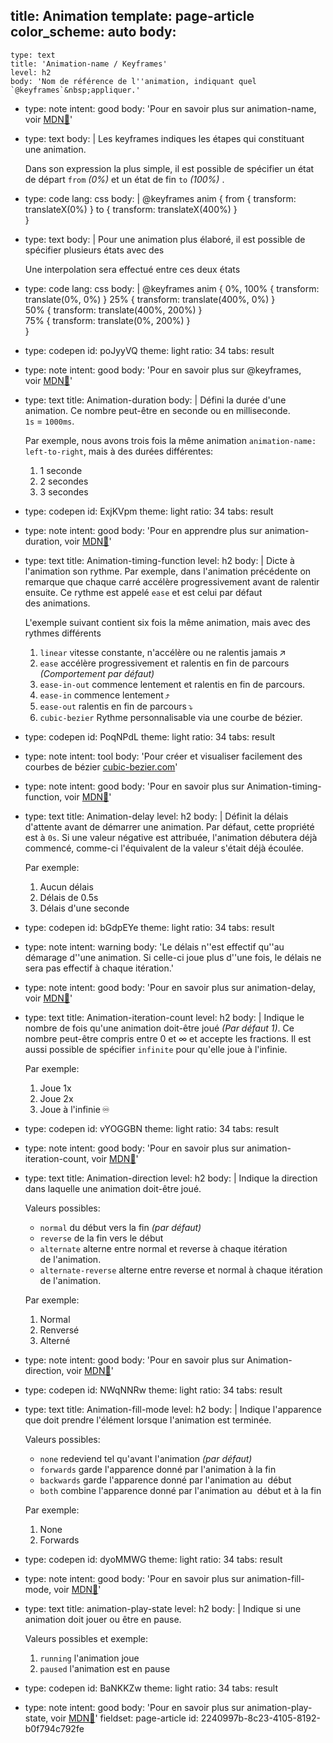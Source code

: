 title: Animation
template: page-article
color_scheme: auto
body:
  -
    type: text
    title: 'Animation-name / Keyframes'
    level: h2
    body: 'Nom de référence de l''animation, indiquant quel `@keyframes`&nbsp;appliquer.'
  -
    type: note
    intent: good
    body: 'Pour en savoir plus sur animation-name, voir&nbsp;[MDN🦖](https://developer.mozilla.org/fr/docs/Web/CSS/animation-name)'
  -
    type: text
    body: |
      Les keyframes indiques les étapes qui constituant une&nbsp;animation. 
      
      Dans son expression la plus simple, il est possible de spécifier un état de départ `from` _(0%)_ et un état de fin `to`&nbsp;_(100%)_ .
  -
    type: code
    lang: css
    body: |
      @keyframes anim { 
        from { transform: translateX(0%) } 
        to { transform: translateX(400%) }  
      }
  -
    type: text
    body: |
      Pour une animation plus élaboré, il est possible de spécifier plusieurs états avec des 
      
      Une interpolation sera effectué entre ces deux états
  -
    type: code
    lang: css
    body: |
      @keyframes anim { 
        0%, 100% { transform: translate(0%, 0%) } 
        25% { transform: translate(400%, 0%) }  
        50% { transform: translate(400%, 200%) }  
        75% { transform: translate(0%, 200%) }  
      }
  -
    type: codepen
    id: poJyyVQ
    theme: light
    ratio: 34
    tabs: result
  -
    type: note
    intent: good
    body: 'Pour en savoir plus sur @keyframes, voir&nbsp;[MDN🦖](https://developer.mozilla.org/fr/docs/Web/CSS/@keyframes)'
  -
    type: text
    title: Animation-duration
    body: |
      Défini la durée d'une animation. Ce nombre peut-être en seconde ou en milliseconde. 
      `1s`&nbsp;=&nbsp;`1000ms`.
      
      Par exemple, nous avons trois fois la même animation `animation-name: left-to-right`, mais à des durées différentes:
      
      1. 1 seconde
      2. 2 secondes
      3. 3 secondes
  -
    type: codepen
    id: ExjKVpm
    theme: light
    ratio: 34
    tabs: result
  -
    type: note
    intent: good
    body: 'Pour en apprendre plus sur animation-duration, voir [MDN🦖](https://developer.mozilla.org/fr/docs/Web/CSS/animation-duration)'
  -
    type: text
    title: Animation-timing-function
    level: h2
    body: |
      Dicte à l'animation son rythme. Par exemple, dans l'animation précédente on remarque que chaque carré accélère progressivement avant de ralentir ensuite. Ce rythme est appelé `ease` et est celui par défaut des&nbsp;animations.
      
      L'exemple suivant contient six fois la même animation, mais avec des rythmes&nbsp;différents
      
      1. `linear` vitesse constante, n'accélère ou ne ralentis&nbsp;jamais&thinsp;↗️
      2. `ease` accélère progressivement et ralentis en fin de parcours _(Comportement par&nbsp;défaut)_
      3. `ease-in-out` commence lentement et ralentis en fin de&nbsp;parcours.
      4. `ease-in` commence lentement&thinsp;⤴️
      5. `ease-out` ralentis en fin de&nbsp;parcours&thinsp;⤵️
      6. `cubic-bezier` Rythme personnalisable via une courbe de&nbsp;bézier.
  -
    type: codepen
    id: PoqNPdL
    theme: light
    ratio: 34
    tabs: result
  -
    type: note
    intent: tool
    body: 'Pour créer et visualiser facilement des courbes de bézier [cubic-bezier.com](https://cubic-bezier.com/)'
  -
    type: note
    intent: good
    body: 'Pour en savoir plus sur Animation-timing-function, voir&nbsp;[MDN🦖](https://developer.mozilla.org/fr/docs/Web/CSS/animation-timing-function)'
  -
    type: text
    title: Animation-delay
    level: h2
    body: |
      Définit la délais d'attente avant de démarrer une animation. Par défaut, cette propriété est à `0s`. Si une valeur négative est attribuée, l'animation débutera déjà commencé, comme-ci l'équivalent de la valeur s'était déjà&nbsp;écoulée.
      
      Par exemple:
      
      1. Aucun délais
      2. Délais de 0.5s
      3. Délais d'une seconde
  -
    type: codepen
    id: bGdpEYe
    theme: light
    ratio: 34
    tabs: result
  -
    type: note
    intent: warning
    body: 'Le délais n''est effectif qu''au démarage d''une animation. Si celle-ci joue plus d''une fois, le délais ne sera pas effectif à chaque&nbsp;itération.'
  -
    type: note
    intent: good
    body: 'Pour en savoir plus sur animation-delay, voir&nbsp;[MDN🦖](https://developer.mozilla.org/fr/docs/Web/CSS/animation-delay)'
  -
    type: text
    title: Animation-iteration-count
    level: h2
    body: |
      Indique le nombre de fois qu'une animation doit-être joué _(Par défaut&nbsp;1)_. Ce nombre peut-être compris entre 0 et &infin; et accepte les fractions. Il est aussi possible de spécifier `infinite` pour qu'elle joue à&nbsp;l'infinie.
      
      Par exemple:
      
      1. Joue 1x
      2. Joue 2x
      3. Joue à l'infinie&thinsp;♾️
  -
    type: codepen
    id: vYOGGBN
    theme: light
    ratio: 34
    tabs: result
  -
    type: note
    intent: good
    body: 'Pour en savoir plus sur animation-iteration-count, voir&nbsp;[MDN🦖](https://developer.mozilla.org/fr/docs/Web/CSS/animation-iteration-count)'
  -
    type: text
    title: Animation-direction
    level: h2
    body: |
      Indique la direction dans laquelle une animation doit-être joué.
      
      Valeurs possibles:
      
      - `normal` du début vers la fin _(par&nbsp;défaut)_
      - `reverse` de la fin vers le début
      - `alternate` alterne entre normal et reverse à chaque itération de&nbsp;l'animation.
      - `alternate-reverse` alterne entre reverse et normal à chaque itération de&nbsp;l'animation.
      
      Par exemple:
      
      1. Normal
      2. Renversé
      3. Alterné
  -
    type: note
    intent: good
    body: 'Pour en savoir plus sur Animation-direction, voir&nbsp;[MDN🦖](https://developer.mozilla.org/fr/docs/Web/CSS/animation-direction)'
  -
    type: codepen
    id: NWqNNRw
    theme: light
    ratio: 34
    tabs: result
  -
    type: text
    title: Animation-fill-mode
    level: h2
    body: |
      Indique l'apparence que doit prendre l'élément lorsque l'animation est&nbsp;terminée.
      
      Valeurs possibles:
      
      - `none` redeviend tel qu'avant l'animation _(par&nbsp;défaut)_
      - `forwards` garde l'apparence donné par l'animation à la&nbsp;fin
      - `backwards` garde l'apparence donné par l'animation au &nbsp;début
      - `both` combine l'apparence donné par l'animation au &nbsp;début et à la&nbsp;fin
      
      Par exemple:
      
      1. None
      2. Forwards
  -
    type: codepen
    id: dyoMMWG
    theme: light
    ratio: 34
    tabs: result
  -
    type: note
    intent: good
    body: 'Pour en savoir plus sur animation-fill-mode, voir&nbsp;[MDN🦖](https://developer.mozilla.org/fr/docs/Web/CSS/animation-fill-mode)'
  -
    type: text
    title: animation-play-state
    level: h2
    body: |
      Indique si une animation doit jouer ou être en&nbsp;pause.
      
      Valeurs possibles et&nbsp;exemple:
      
      1. `running` l'animation&nbsp;joue
      2. `paused` l'animation est en&nbsp;pause
  -
    type: codepen
    id: BaNKKZw
    theme: light
    ratio: 34
    tabs: result
  -
    type: note
    intent: good
    body: 'Pour en savoir plus sur animation-play-state, voir&nbsp;[MDN🦖](https://developer.mozilla.org/fr/docs/Web/CSS/animation-play-state)'
fieldset: page-article
id: 2240997b-8c23-4105-8192-b0f794c792fe

